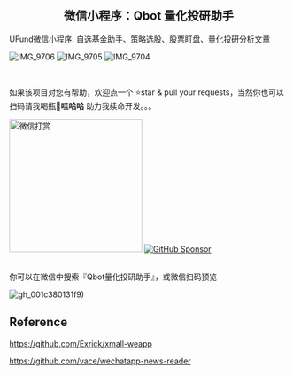 <h2 align=center>微信小程序：Qbot 量化投研助手</h2>

UFund微信小程序: 自选基金助手、策略选股、股票盯盘、量化投研分析文章

![IMG_9706](https://github.com/UFund-Me/UFund-miniprogram/assets/29084184/f5c635c0-90b9-4e08-ae37-bf61768a8f0f)
![IMG_9705](https://github.com/UFund-Me/UFund-miniprogram/assets/29084184/a762ebfb-57b7-4644-b478-df82668e4d12)
![IMG_9704](https://github.com/UFund-Me/UFund-miniprogram/assets/29084184/5abf0c78-1097-41db-b32f-a0eefa7b083f)

<div>
<br>

如果该项目对您有帮助，欢迎点一个 ⭐star & pull your requests，当然你也可以扫码请我喝瓶<b>🥤哇哈哈</b> 助力我续命开发。。。

<img src="https://github.com/UFund-Me/UFund-miniprogram/assets/29084184/3687efc9-4bee-4923-b9c8-f8047995eef4" height="240" alt="微信打赏" width=“”/>

<a href="https://github.com/sponsors/Charmve/">
  <img src="https://github.com/UFund-Me/Qbot/assets/29084184/b795fe7b-f988-42b5-9060-b6fb8d9d6814" width=“200px” alt="GitHub Sponsor">
</a>
</div>

<div>
<br>

你可以在微信中搜索『Qbot量化投研助手』，或微信扫码预览

![gh_001c380131f9)](https://github.com/UFund-Me/UFund-miniprogram/assets/29084184/8b30513e-82a6-401c-95b5-c33b4aa18a6e)

</div>


## Reference

https://github.com/Exrick/xmall-weapp

https://github.com/vace/wechatapp-news-reader
